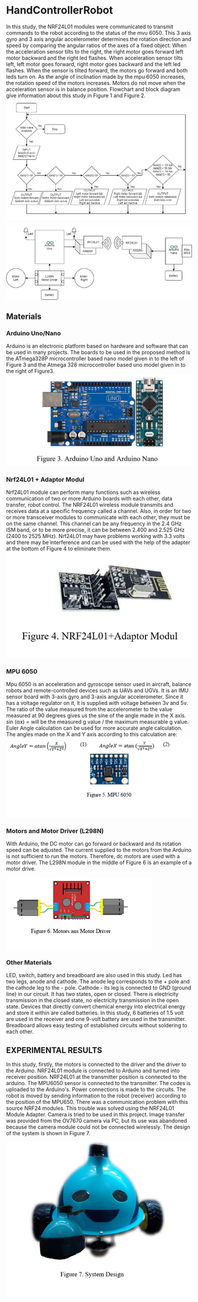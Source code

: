 # HandControllerRobot

In this study, the NRF24L01 modules were communicated to transmit commands to the robot according to the status of the mvu 6050. This 3 axis gyro and 3 axis angular accelerometer determines the rotation direction and speed by comparing the angular ratios of the axes of a fixed object. When the acceleration sensor tilts to the right, the right motor goes forward left motor backward and the right led flashes. When acceleration sensor tilts left, left motor goes forward, right motor goes backward and the left led flashes. When the sensor is tilted forward, the motors go forward and both leds turn on. As the angle of inclination made by the mpu 6050 increases, the rotation speed of the motors increases. Motors do not move when the acceleration sensor is in balance position. Flowchart and block diagram give information about this study in Figure 1 and Figure 2.
![alt text](https://github.com/Burakzdd/HandControllerRobot/blob/main/system%20flowchart.png)


![alt text](https://github.com/Burakzdd/HandControllerRobot/blob/main/blog%20diagram.png)



## Materials 
### Arduino Uno/Nano

Arduino is an electronic platform based on hardware and software that can be used in many projects. The boards to be used in the proposed method is the ATmega328P microcontroller based nano model given in to the left of Figure 3 and the Atmega 328 microcontroller based uno model given in to the right of Figure3.
![alt text](https://github.com/Burakzdd/HandControllerRobot/blob/main/arduino.png)
###	Nrf24L01 + Adaptor Modul

Nrf24L01 module can perform many functions such as wireless communication of two or more Arduino boards with each other, data transfer, robot control. The NRF24L01 wireless module transmits and receives data at a specific frequency called a channel. Also, in order for two or more transceiver modules to communicate with each other, they must be on the same channel. This channel can be any frequency in the 2.4 GHz ISM band, or to be more precise, it can be between 2.400 and 2.525 GHz (2400 to 2525 MHz). Nrf24L01 may have problems working with 3.3 volts and there may be interference and can be used with the help of the adapter at the bottom of Figure 4 to eliminate them.
![alt text](https://github.com/Burakzdd/HandControllerRobot/blob/main/nrf.png)

###  MPU 6050

Mpu 6050 is an acceleration and gyroscope sensor used in aircraft, balance robots and remote-controlled devices such as UAVs and UGVs. It is an IMU sensor board with 3-axis gyro and 3-axis angular accelerometer. Since it has a voltage regulator on it, it is supplied with voltage between 3v and 5v. The ratio of the value measured from the accelerometer to the value measured at 90 degrees gives us the sine of the angle made in the X axis. sin (αx) = will be the measured g value / the maximum measurable g value. Euler Angle calculation can be used for more accurate angle calculation. The angles made on the X and Y axis according to this calculation are:
![alt text](https://github.com/Burakzdd/HandControllerRobot/blob/main/mpu.png)

### Motors and Motor Driver (L298N)
With Arduino, the DC motor can go forward or backward and its rotation speed can be adjusted. The current supplied to the motors from the Arduino is not sufficient to run the motors. Therefore, dc motors are used with a motor driver. The L298N module in the middle of Figure 6 is an example of a motor drive.

![alt text](https://github.com/Burakzdd/HandControllerRobot/blob/main/motor.png)

### Other Materials
LED, switch, battery and breadboard are also used in this study. Led has two legs, anode and cathode. The anode leg corresponds to the + pole and the cathode leg to the - pole. Cathode - its leg is connected to GND (ground line) in our circuit. It has two states, open or closed. There is electricity transmission in the closed state, no electricity transmission in the open state. Devices that directly convert chemical energy into electrical energy and store it within are called batteries. In this study, 6 batteries of 1.5 volt are used in the receiver and one 9-volt battery are used in the transmitter. Breadboard allows easy testing of established circuits without soldering to each other.

## EXPERIMENTAL RESULTS
In this study, firstly, the motors is connected to the driver and the driver to the Arduino. NRF24L01 module is connected to Arduino and turned into receiver position. NRF24L01 at the transmitter position is connected to the arduino. The MPU6050 sensor is connected to the transmitter. The codes is uploaded to the Arduino's. Power connections is made to the circuits. The robot is moved by sending information to the robot (receiver) according to the position of the MPU650. There was a communication problem with this source NRF24 modules. This trouble was solved using the NRF24L01 Module Adapter. Camera is tried to be used in this project. Image transfer was provided from the OV7670 camera via PC, but its use was abandoned because the camera module could not be connected wirelessly. The design of the system is shown in Figure 7.

![alt text](https://github.com/Burakzdd/HandControllerRobot/blob/main/sytem_design.png)
